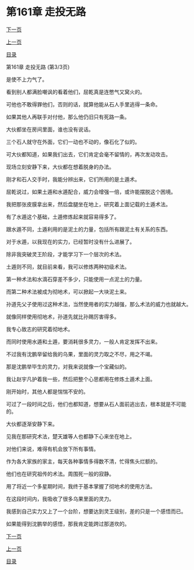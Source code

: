 <h1>第161章    走投无路</h1>
            <div><p><a href="./0483_%E7%AC%AC162%E7%AB%A0_%E4%B8%A4%E7%A7%8D%E9%81%81%E6%9C%AF.md">下一页</a></p><p><a href="./0481_%E7%AC%AC161%E7%AB%A0_%E8%B5%B0%E6%8A%95%E6%97%A0%E8%B7%AF.md">上一页</a></p><p><a href="../">目录</a></p></div>
            <div><p>第161章    走投无路 (第3/3页)</p><p>是使不上力气了。</p><p>看到别人都满脸嘲讽的看着他们，屈乾真是连憋气又窝火的。</p><p>可他也不敢得罪他们，否则的话，就算他能从石人手里逃得一条命。</p><p>如果其他人再联手对付他，那么他仍旧只有死路一条。</p><p>大伙都坐在房间里面，谁也没有说话。</p><p>三个石人就守在外面，它们一动也不动的，像石化了似的。</p><p>可大伙都知道，如果我们出去，它们肯定会毫不留情的，再次发动攻击。</p><p>现场立刻安静下来，大伙都在想着脱身的办法。</p><p>刚才和石人交手时，我能分辨出来，它们所用的是土遁术。</p><p>屈乾说过，如果土遁和水遁配合，威力会增强一倍，或许能摆脱这个困境。</p><p>我把那张皮膜拿出来，然后盘腿坐在地上，研究着上面记载的土遁术法。</p><p>有了水遁这个基础，土遁修炼起来就容易得多了。</p><p>跟水遁不同，土遁利用的是泥土的力量，包括所有跟泥土有关系的东西。</p><p>对于水遁，以我现在的实力，已经暂时没有什么进展了。</p><p>除非我突破灵王阶段，才能学习下一个层次的术法。</p><p>土遁则不同，就目前来看，我可以修炼两种初级术法。</p><p>第一种术法和水滴石穿差不多少，只能使用一点泥土的力量。</p><p>而第二种术法被成为彻地术，可以掀起一大块泥土来。</p><p>孙道先父子使用过这种术法，当然使用者的实力越强，那么术法的威力也就越大。</p><p>就像同样使用彻地术，孙道先就比孙赐厉害得多。</p><p>我专心致志的研究着彻地术。</p><p>而同时使用水遁和土遁，要消耗很多灵力，一般人肯定发挥不出来。</p><p>不过我有沈鹏举留给我的乌果，里面的灵力取之不尽，用之不竭。</p><p>那是沈鹏举毕生的灵力，对我来说就像一个宝藏似的。</p><p>我让赵宇凡护着我一些，然后把整个心思都用在修炼土遁术上面。</p><p>刚开始时，其他人都是惴惴不安的。</p><p>可过了一段时间之后，他们也都知道，想要从石人面前逃出去，根本就是不可能的。</p><p>大伙都逐渐安静下来。</p><p>见我在那研究术法，楚天雄等人也都静下心来坐在地上。</p><p>对他们来说，难得有机会放下所有事情。</p><p>作为各大家族的家主，每天各种事情多得数不清，忙得焦头烂额的。</p><p>他们也在研究祖传的术法。周围死一般的寂静。</p><p>用了将近一个多星期时间，我终于基本掌握了彻地术的使用方法。</p><p>在这段时间内，我吸收了很多乌果里面的灵力。</p><p>我感到自己实力又上了一个台阶，想要达到灵王级别，差的只是一个感悟而已。</p><p>如果能得到沈鹏举的感悟，那我肯定能跨过那道坎的。</p></div>
            <div><p><a href="./0483_%E7%AC%AC162%E7%AB%A0_%E4%B8%A4%E7%A7%8D%E9%81%81%E6%9C%AF.md">下一页</a></p><p><a href="./0481_%E7%AC%AC161%E7%AB%A0_%E8%B5%B0%E6%8A%95%E6%97%A0%E8%B7%AF.md">上一页</a></p><p><a href="../">目录</a></p></div>